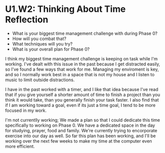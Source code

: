 # U1.W2: Thinking About Time Reflection

* What is your biggest time management challenge with during Phase 0? 
* How will you combat that? 
* What techniques will you try?
* What is your overall plan for Phase 0?

I think my biggest time management challenge is keeping on task while I'm working.  I've dealt with this issue in the past because I get distracted easily, so I've found a few ways that work for me.  Managing my enviroment is key, and so I normally work best in a space that is not my house and I listen to music to limit outside distractions.  

I have in the past worked with a timer, and I like that idea because I've read that if you give yourself a shorter amount of time to finish a project than you think it would take, than you generally finish your task faster.  I also find that if I am working toward a goal, even if its just a time goal, I tend to be more focused in my work.  

I'm not currentlly working;  We made a plan so that I could dedicate this time specifically to working on Phase 0.  We have a dedicated space in the day for studying, prayer, food and family.  We're currently trying to encorporate exercise into our day as well.  So far this plan has been working, and I'll be working over the next few weeks to make my time at the computer even more efficient.  
